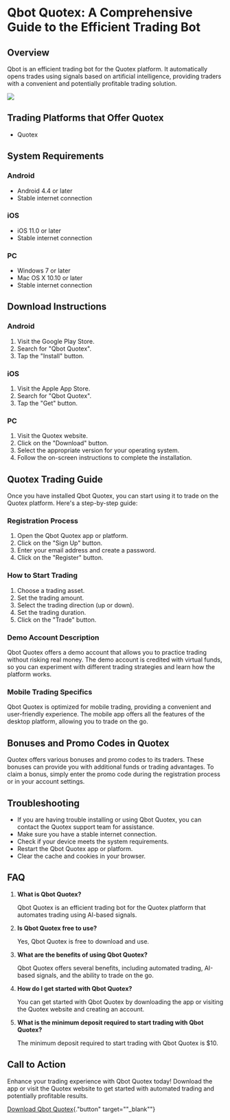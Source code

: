 # Qbot Quotex: A Comprehensive Guide to the Efficient Trading Bot

## Overview

Qbot is an efficient trading bot for the Quotex platform. It
automatically opens trades using signals based on artificial
intelligence, providing traders with a convenient and potentially
profitable trading solution.

[![](https://static.quotex.io/files/4_en/300_250.jpg)](https://traff.sbs/brokerqxlid)

## Trading Platforms that Offer Quotex

-   Quotex

## System Requirements

### Android

-   Android 4.4 or later
-   Stable internet connection

### iOS

-   iOS 11.0 or later
-   Stable internet connection

### PC

-   Windows 7 or later
-   Mac OS X 10.10 or later
-   Stable internet connection

## Download Instructions

### Android

1.  Visit the Google Play Store.
2.  Search for "Qbot Quotex".
3.  Tap the "Install" button.

### iOS

1.  Visit the Apple App Store.
2.  Search for "Qbot Quotex".
3.  Tap the "Get" button.

### PC

1.  Visit the Quotex website.
2.  Click on the "Download" button.
3.  Select the appropriate version for your operating system.
4.  Follow the on-screen instructions to complete the installation.

## Quotex Trading Guide

Once you have installed Qbot Quotex, you can start using it to trade on
the Quotex platform. Here\'s a step-by-step guide:

### Registration Process

1.  Open the Qbot Quotex app or platform.
2.  Click on the "Sign Up" button.
3.  Enter your email address and create a password.
4.  Click on the "Register" button.

### How to Start Trading

1.  Choose a trading asset.
2.  Set the trading amount.
3.  Select the trading direction (up or down).
4.  Set the trading duration.
5.  Click on the "Trade" button.

### Demo Account Description

Qbot Quotex offers a demo account that allows you to practice trading
without risking real money. The demo account is credited with virtual
funds, so you can experiment with different trading strategies and learn
how the platform works.

### Mobile Trading Specifics

Qbot Quotex is optimized for mobile trading, providing a convenient and
user-friendly experience. The mobile app offers all the features of the
desktop platform, allowing you to trade on the go.

## Bonuses and Promo Codes in Quotex

Quotex offers various bonuses and promo codes to its traders. These
bonuses can provide you with additional funds or trading advantages. To
claim a bonus, simply enter the promo code during the registration
process or in your account settings.

## Troubleshooting

-   If you are having trouble installing or using Qbot Quotex, you can
    contact the Quotex support team for assistance.
-   Make sure you have a stable internet connection.
-   Check if your device meets the system requirements.
-   Restart the Qbot Quotex app or platform.
-   Clear the cache and cookies in your browser.

## FAQ

1.  **What is Qbot Quotex?**

    Qbot Quotex is an efficient trading bot for the Quotex platform that
    automates trading using AI-based signals.

2.  **Is Qbot Quotex free to use?**

    Yes, Qbot Quotex is free to download and use.

3.  **What are the benefits of using Qbot Quotex?**

    Qbot Quotex offers several benefits, including automated trading,
    AI-based signals, and the ability to trade on the go.

4.  **How do I get started with Qbot Quotex?**

    You can get started with Qbot Quotex by downloading the app or
    visiting the Quotex website and creating an account.

5.  **What is the minimum deposit required to start trading with Qbot
    Quotex?**

    The minimum deposit required to start trading with Qbot Quotex is
    \$10.

## Call to Action

Enhance your trading experience with Qbot Quotex today! Download the app
or visit the Quotex website to get started with automated trading and
potentially profitable results.

[Download Qbot
Quotex](\%22https://traff.sbs/brokerqxlid\%22){."button"
target=""_blank""}

